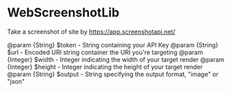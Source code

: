 # WebScreenshotLib

Take a screenshot of site by https://app.screenshotapi.net/

@param {String} $token - String containing your API Key
@param {String} $url - Encoded URI string container the URI you're targeting
@param {Integer} $width - Integer indicating the width of your target render
@param {Integer} $height - Integer indicating the height of your target render
@param {String} $output - String specifying the output format, "image" or "json"
